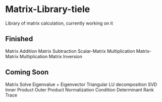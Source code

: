 # Matrix-Library-tiele

Library of matrix calculation, currently working on it

## Finished
Matrix Addition
Matrix Subtraction
Scalar-Matrix Multiplication
Matrix-Matrix Multiplication
Matrix Inversion

## Coming Soon
Matrix Solve
Eigenvalue + Eigenvector
Triangular
LU decomposition
SVD
Inner Product
Outer Product
Normalization
Condition
Determinant
Rank
Trace
